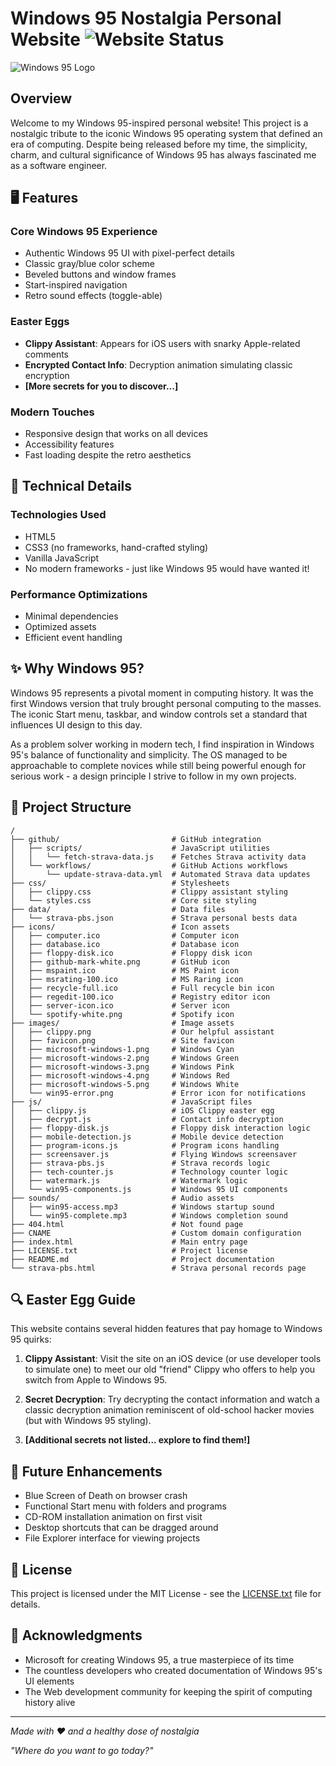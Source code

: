 # Windows 95 Nostalgia Personal Website ![Website Status](https://github.com/iismitty/my-website/actions/workflows/uptime-monitor.yml/badge.svg)

![Windows 95 Logo](https://i.imgur.com/sqf7tWx.jpeg)

## Overview

Welcome to my Windows 95-inspired personal website! This project is a nostalgic tribute to the iconic Windows 95 operating system that defined an era of computing. Despite being released before my time, the simplicity, charm, and cultural significance of Windows 95 has always fascinated me as a software engineer.

## 🖥️ Features

### Core Windows 95 Experience
- Authentic Windows 95 UI with pixel-perfect details
- Classic gray/blue color scheme
- Beveled buttons and window frames
- Start-inspired navigation
- Retro sound effects (toggle-able)

### Easter Eggs
- **Clippy Assistant**: Appears for iOS users with snarky Apple-related comments
- **Encrypted Contact Info**: Decryption animation simulating classic encryption
- **[More secrets for you to discover...]**

### Modern Touches
- Responsive design that works on all devices
- Accessibility features
- Fast loading despite the retro aesthetics

## 🔧 Technical Details

### Technologies Used
- HTML5
- CSS3 (no frameworks, hand-crafted styling)
- Vanilla JavaScript
- No modern frameworks - just like Windows 95 would have wanted it!

### Performance Optimizations
- Minimal dependencies
- Optimized assets
- Efficient event handling

## ✨ Why Windows 95?

Windows 95 represents a pivotal moment in computing history. It was the first Windows version that truly brought personal computing to the masses. The iconic Start menu, taskbar, and window controls set a standard that influences UI design to this day.

As a problem solver working in modern tech, I find inspiration in Windows 95's balance of functionality and simplicity. The OS managed to be approachable to complete novices while still being powerful enough for serious work - a design principle I strive to follow in my own projects.

## 📁 Project Structure

```
/
├── github/                         # GitHub integration
│   ├── scripts/                    # JavaScript utilities
│   │   └── fetch-strava-data.js    # Fetches Strava activity data
│   └── workflows/                  # GitHub Actions workflows
│       └── update-strava-data.yml  # Automated Strava data updates
├── css/                            # Stylesheets
│   ├── clippy.css                  # Clippy assistant styling
│   └── styles.css                  # Core site styling
├── data/                           # Data files
│   └── strava-pbs.json             # Strava personal bests data
├── icons/                          # Icon assets
│   ├── computer.ico                # Computer icon
│   ├── database.ico                # Database icon
│   ├── floppy-disk.ico             # Floppy disk icon
│   ├── github-mark-white.png       # GitHub icon
│   ├── mspaint.ico                 # MS Paint icon
│   ├── msrating-100.ico            # MS Raring icon
│   ├── recycle-full.ico            # Full recycle bin icon
│   ├── regedit-100.ico             # Registry editor icon
│   ├── server-icon.ico             # Server icon
│   └── spotify-white.png           # Spotify icon
├── images/                         # Image assets
│   ├── clippy.png                  # Our helpful assistant
│   ├── favicon.png                 # Site favicon
│   ├── microsoft-windows-1.png     # Windows Cyan
│   ├── microsoft-windows-2.png     # Windows Green
│   ├── microsoft-windows-3.png     # Windows Pink
│   ├── microsoft-windows-4.png     # Windows Red
│   ├── microsoft-windows-5.png     # Windows White
│   └── win95-error.png             # Error icon for notifications
├── js/                             # JavaScript files 
│   ├── clippy.js                   # iOS Clippy easter egg
│   ├── decrypt.js                  # Contact info decryption
│   ├── floppy-disk.js              # Floppy disk interaction logic
│   ├── mobile-detection.js         # Mobile device detection
│   ├── program-icons.js            # Program icons handling
│   ├── screensaver.js              # Flying Windows screensaver
│   ├── strava-pbs.js               # Strava records logic
│   ├── tech-counter.js             # Technology counter logic
│   ├── watermark.js                # Watermark logic
│   └── win95-components.js         # Windows 95 UI components
├── sounds/                         # Audio assets
│   ├── win95-access.mp3            # Windows startup sound
│   └── win95-complete.mp3          # Windows completion sound
├── 404.html                        # Not found page
├── CNAME                           # Custom domain configuration
├── index.html                      # Main entry page
├── LICENSE.txt                     # Project license
├── README.md                       # Project documentation
└── strava-pbs.html                 # Strava personal records page
```

## 🔍 Easter Egg Guide

This website contains several hidden features that pay homage to Windows 95 quirks:

1. **Clippy Assistant**: Visit the site on an iOS device (or use developer tools to simulate one) to meet our old "friend" Clippy who offers to help you switch from Apple to Windows 95.

2. **Secret Decryption**: Try decrypting the contact information and watch a classic decryption animation reminiscent of old-school hacker movies (but with Windows 95 styling).

3. **[Additional secrets not listed... explore to find them!]**

## 🚀 Future Enhancements

- Blue Screen of Death on browser crash
- Functional Start menu with folders and programs
- CD-ROM installation animation on first visit
- Desktop shortcuts that can be dragged around
- File Explorer interface for viewing projects

## 📝 License

This project is licensed under the MIT License - see the [LICENSE.txt](LICENSE.txt) file for details.

## 🙏 Acknowledgments

- Microsoft for creating Windows 95, a true masterpiece of its time
- The countless developers who created documentation of Windows 95's UI elements
- The Web development community for keeping the spirit of computing history alive

---

*Made with ♥ and a healthy dose of nostalgia*

*"Where do you want to go today?"*